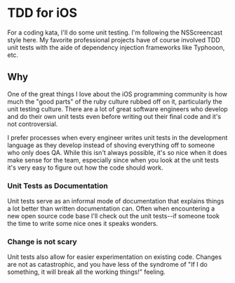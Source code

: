 # TDD for iOS

For a coding kata, I'll do some unit testing. I'm following the NSScreencast style here. My favorite professional projects have of course involved TDD unit tests with the aide of dependency injection frameworks like Typhooon, etc. 

## Why

One of the great things I love about the iOS programming community is how much the "good parts" of the ruby culture rubbed off on it, particularly the unit testing culture. There are a lot of great software engineers who develop and do their own unit tests even before writing out their final code and it's not controversial.

I prefer processes when every engineer writes unit tests in the development language as they develop instead of shoving everything off to someone who only does QA. While this isn't always possible, it's so nice when it does make sense for the team, especially since when you look at the unit tests it's very easy to figure out how the code should work. 

### Unit Tests as Documentation

Unit tests serve as an informal mode of documentation that explains things a lot better than written documentation can. Often when encountering a new open source code base I'll check out the unit tests--if someone took the time to write some nice ones it speaks wonders.

### Change is not scary

Unit tests also allow for easier experimentation on existing code. Changes are not as catastrophic, and you have less of the syndrome of "If I do something, it will break all the working things!" feeling.

